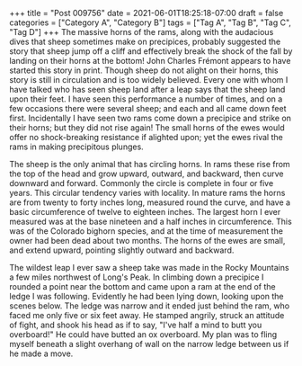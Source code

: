 +++
title = "Post 009756"
date = 2021-06-01T18:25:18-07:00
draft = false
categories = ["Category A", "Category B"]
tags = ["Tag A", "Tag B", "Tag C", "Tag D"]
+++
The massive horns of the rams, along with the audacious dives that sheep sometimes make on precipices, probably suggested the story that sheep jump off a cliff and effectively break the shock of the fall by landing on their horns at the bottom! John Charles Frémont appears to have started this story in print. Though sheep do not alight on their horns, this story is still in circulation and is too widely believed. Every one with whom I have talked who has seen sheep land after a leap says that the sheep land upon their feet. I have seen this performance a number of times, and on a few occasions there were several sheep; and each and all came down feet first. Incidentally I have seen two rams come down a precipice and strike on their horns; but they did not rise again! The small horns of the ewes would offer no shock-breaking resistance if alighted upon; yet the ewes rival the rams in making precipitous plunges.

The sheep is the only animal that has circling horns. In rams these rise from the top of the head and grow upward, outward, and backward, then curve downward and forward. Commonly the circle is complete in four or five years. This circular tendency varies with locality. In mature rams the horns are from twenty to forty inches long, measured round the curve, and have a basic circumference of twelve to eighteen inches. The largest horn I ever measured was at the base nineteen and a half inches in circumference. This was of the Colorado bighorn species, and at the time of measurement the owner had been dead about two months. The horns of the ewes are small, and extend upward, pointing slightly outward and backward.

The wildest leap I ever saw a sheep take was made in the Rocky Mountains a few miles northwest of Long's Peak. In climbing down a precipice I rounded a point near the bottom and came upon a ram at the end of the ledge I was following. Evidently he had been lying down, looking upon the scenes below. The ledge was narrow and it ended just behind the ram, who faced me only five or six feet away. He stamped angrily, struck an attitude of fight, and shook his head as if to say, "I've half a mind to butt you overboard!" He could have butted an ox overboard. My plan was to fling myself beneath a slight overhang of wall on the narrow ledge between us if he made a move.

